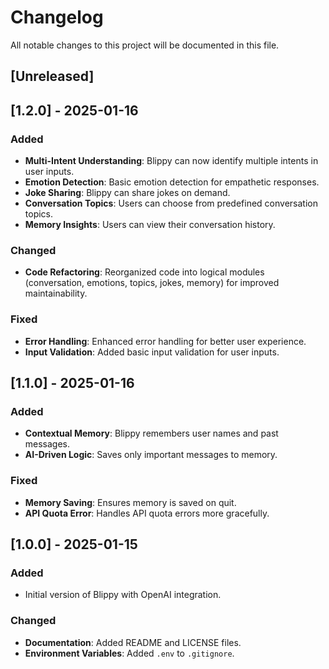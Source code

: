# Changelog

All notable changes to this project will be documented in this file.

## [Unreleased]

## [1.2.0] - 2025-01-16
### Added
- **Multi-Intent Understanding**: Blippy can now identify multiple intents in user inputs.
- **Emotion Detection**: Basic emotion detection for empathetic responses.
- **Joke Sharing**: Blippy can share jokes on demand.
- **Conversation Topics**: Users can choose from predefined conversation topics.
- **Memory Insights**: Users can view their conversation history.

### Changed
- **Code Refactoring**: Reorganized code into logical modules (conversation, emotions, topics, jokes, memory) for improved maintainability.

### Fixed
- **Error Handling**: Enhanced error handling for better user experience.
- **Input Validation**: Added basic input validation for user inputs.

## [1.1.0] - 2025-01-16
### Added
- **Contextual Memory**: Blippy remembers user names and past messages.
- **AI-Driven Logic**: Saves only important messages to memory.

### Fixed
- **Memory Saving**: Ensures memory is saved on quit.
- **API Quota Error**: Handles API quota errors more gracefully.

## [1.0.0] - 2025-01-15
### Added
- Initial version of Blippy with OpenAI integration.

### Changed
- **Documentation**: Added README and LICENSE files.
- **Environment Variables**: Added `.env` to `.gitignore`.